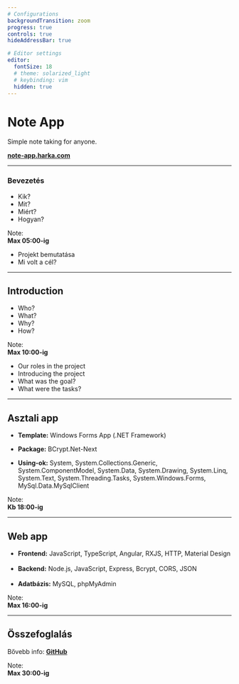 ```yaml
---
# Configurations
backgroundTransition: zoom
progress: true
controls: true
hideAddressBar: true

# Editor settings
editor:
  fontSize: 18
  # theme: solarized_light
  # keybinding: vim
  hidden: true
---
```


<style>
.slide { color:#000000; background: #ffffff;}
.reveal a, .reveal a:visited, .reveal a:hover { color: #683cb4;}
.reveal .controls { color: #683cb4; }
.reveal .progress { color: #683cb4; }
</style>

# Note App

Simple note taking for anyone.

**[note-app.harka.com](https://note-app.harka.com)**

---

### Bevezetés

- Kik?
- Mit?
- Miért?
- Hogyan?

Note:  
**Max 05:00-ig**

- Projekt bemutatása
- Mi volt a cél?

---

## Introduction

- Who?
- What?
- Why?
- How?

Note:  
**Max 10:00-ig**

- Our roles in the project
- Introducing the project
- What was the goal?
- What were the tasks?

---

## Asztali app

- **Template:** Windows Forms App (.NET Framework)

- **Package:** BCrypt.Net-Next

- **Using-ok:** System, System.Collections.Generic, System.ComponentModel, System.Data, System.Drawing, System.Linq, System.Text, System.Threading.Tasks, System.Windows.Forms, MySql.Data.MySqlClient

Note:  
**Kb 18:00-ig**

---

## Web app

- **Frontend:** JavaScript, TypeScript, Angular, RXJS, HTTP, Material Design
  <br><br>
- **Backend:** Node.js, JavaScript, Express, Bcrypt, CORS, JSON
  <br><br>
- **Adatbázis:** MySQL, phpMyAdmin

Note:  
**Max 16:00-ig**

---

## Összefoglalás

Bővebb info:
**[GitHub](https://github.com/MrDanielHarka/note-app)**

Note:  
**Max 30:00-ig**